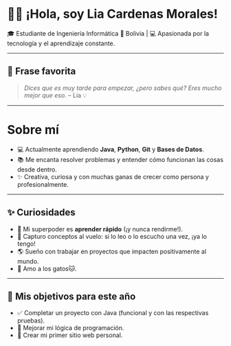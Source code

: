 # 👩‍💻 ¡Hola, soy Lia Cardenas Morales!
🎓  Estudiante de Ingeniería Informática 
📍  Bolivia |  💻 Apasionada por la tecnología y el aprendizaje constante.

---
## 📜 Frase favorita

> *Dices que es muy tarde para empezar, ¿pero sabes qué? Eres mucho mejor que eso.* – Lia 💡

---
# Sobre mí

- 💻 Actualmente aprendiendo **Java**, **Python**, **Git** y **Bases de Datos**.
- 📚 Me encanta resolver problemas y entender cómo funcionan las cosas desde dentro.
- ✨ Creativa, curiosa y con muchas ganas de crecer como persona y profesionalmente.


---
## ✨ Curiosidades

- 🧠 Mi superpoder es **aprender rápido** (¡y nunca rendirme!).
- 🧠 Capturo conceptos al vuelo: si lo leo o lo escucho una vez, ¡ya lo tengo!
- 🌎 Sueño con trabajar en proyectos que impacten positivamente al mundo.
- 🐾 Amo a los gatos🐱.


---
## 🚀 Mis objetivos para este año

- ✅ Completar un proyecto con Java (funcional y con las respectivas pruebas).
- 🔄 Mejorar mi lógica de programación.
- 🔄 Crear mi primer sitio web personal.
  
